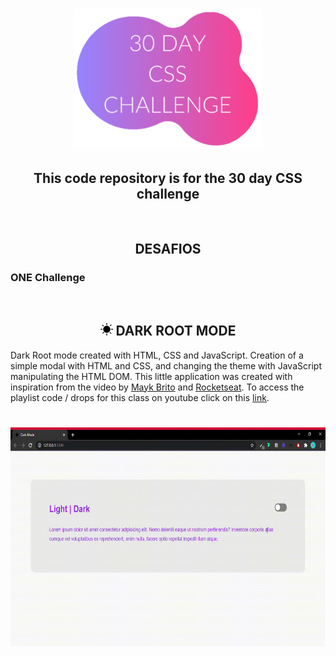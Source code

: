 <h1
  align="center"
>
  <img
    width="300px"
    src="./assets/logo-css-challenge.svg"
  >
</h1>

<h2
  align="center"
>
  This code repository is for the 30 day CSS challenge
</h2>

<br
/>

<h2
  align="center"
>
  DESAFIOS
</h2>

<h3
  align="capitalize"
>
  ONE Challenge
</h3>
<br
/>

<h2
 align="center"
>
  <img
    width="20px"
    src="./assets/favicon-dark.svg"
  >
  DARK ROOT MODE
</h2>

Dark Root mode created with HTML, CSS and JavaScript. Creation of a simple modal with HTML and CSS, and changing the theme with JavaScript manipulating the HTML DOM. This little application was created with inspiration from the video by [Mayk Brito](https://github.com/maykbrito) and [Rocketseat](https://github.com/rocketseat-education). To access the playlist code / drops for this class on youtube click on this [link](https://www.youtube.com/playlist?list=PL85ITvJ7FLoifcDIBeuuAhh4_799RZaSc).

<h1
  align="center"
>
  <img
    height="350px"
    src="./assets/modo-dark-raiz-com-css-e-js.gif"
  >
</h1>
